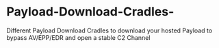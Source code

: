 # Payload-Download-Cradles-
Different Payload Download Cradles to download your hosted Payload to bypass AV/EPP/EDR and open a stable C2 Channel
